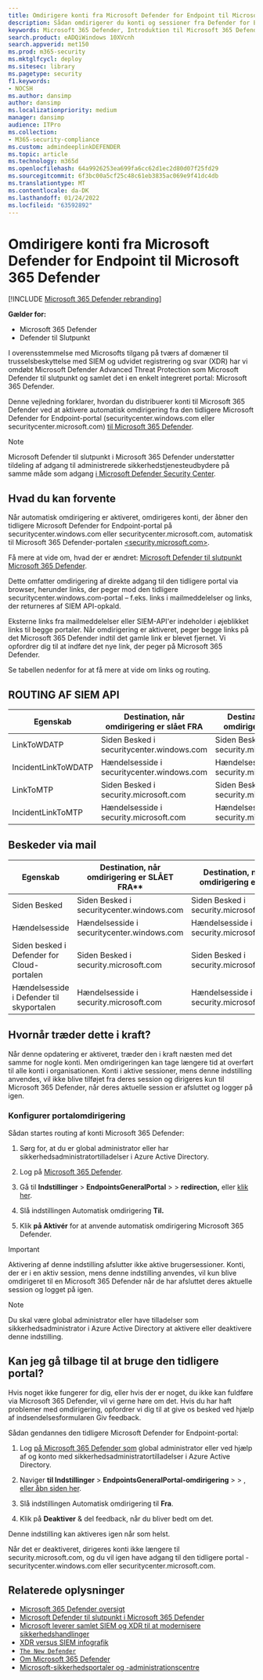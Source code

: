 ```yaml
---
title: Omdirigere konti fra Microsoft Defender for Endpoint til Microsoft 365 Defender
description: Sådan omdirigerer du konti og sessioner fra Defender for Endpoint for at Microsoft 365 Defender.
keywords: Microsoft 365 Defender, Introduktion til Microsoft 365 Defender, omdirigering af sikkerhedscenter
search.product: eADQiWindows 10XVcnh
search.appverid: met150
ms.prod: m365-security
ms.mktglfcycl: deploy
ms.sitesec: library
ms.pagetype: security
f1.keywords:
- NOCSH
ms.author: dansimp
author: dansimp
ms.localizationpriority: medium
manager: dansimp
audience: ITPro
ms.collection:
- M365-security-compliance
ms.custom: admindeeplinkDEFENDER
ms.topic: article
ms.technology: m365d
ms.openlocfilehash: 64a9926253ea699fa6cc62d1ec2d80d07f25fd29
ms.sourcegitcommit: 6f3bc00a5cf25c48c61eb3835ac069e9f41dc4db
ms.translationtype: MT
ms.contentlocale: da-DK
ms.lasthandoff: 01/24/2022
ms.locfileid: "63592892"
---
```

# <a name="redirecting-accounts-from-microsoft-defender-for-endpoint-to-microsoft-365-defender"></a>Omdirigere konti fra Microsoft Defender for Endpoint til Microsoft 365 Defender

[!INCLUDE [Microsoft 365 Defender rebranding](../includes/microsoft-defender.md)]

**Gælder for:**
- Microsoft 365 Defender
- Defender til Slutpunkt

I overensstemmelse med Microsofts tilgang på tværs af domæner til trusselsbeskyttelse med SIEM og udvidet registrering og svar (XDR) har vi omdøbt Microsoft Defender Advanced Threat Protection som Microsoft Defender til slutpunkt og samlet det i en enkelt integreret portal: Microsoft 365 Defender.

Denne vejledning forklarer, hvordan du distribuerer konti til Microsoft 365 Defender ved at aktivere automatisk omdirigering fra den tidligere Microsoft Defender for Endpoint-portal (securitycenter.windows.com eller securitycenter.microsoft.com) <a href="https://go.microsoft.com/fwlink/p/?linkid=2077139" target="_blank">til Microsoft 365 Defender</a>.

> [!NOTE]
> Microsoft Defender til slutpunkt i Microsoft 365 Defender understøtter tildeling af adgang [](/windows/security/threat-protection/microsoft-defender-atp/grant-mssp-access) til administrerede sikkerhedstjenesteudbydere på samme måde som adgang [i Microsoft Defender Security Center](./mssp-access.md).

## <a name="what-to-expect"></a>Hvad du kan forvente

Når automatisk omdirigering er aktiveret, omdirigeres konti, der åbner den tidligere Microsoft Defender for Endpoint-portal på securitycenter.windows.com eller securitycenter.microsoft.com, automatisk til Microsoft 365 Defender-portalen <a href="https://go.microsoft.com/fwlink/p/?linkid=2077139" target="_blank"><security.microsoft.com></a>.

Få mere at vide om, hvad der er ændret: [Microsoft Defender til slutpunkt Microsoft 365 Defender](microsoft-365-security-center-mde.md).

Dette omfatter omdirigering af direkte adgang til den tidligere portal via browser, herunder links, der peger mod den tidligere securitycenter.windows.com-portal – f.eks. links i mailmeddelelser og links, der returneres af SIEM API-opkald.  

 Eksterne links fra mailmeddelelser eller SIEM-API'er indeholder i øjeblikket links til begge portaler. Når omdirigering er aktiveret, peger begge links på det Microsoft 365 Defender indtil det gamle link er blevet fjernet. Vi opfordrer dig til at indføre det nye link, der peger på Microsoft 365 Defender.

Se tabellen nedenfor for at få mere at vide om links og routing.
## <a name="siem-api-routing"></a>ROUTING AF SIEM API

| Egenskab | Destination, når omdirigering er slået FRA | Destination, når omdirigering er til |
|---------|---------|---------|
| LinkToWDATP | Siden Besked i securitycenter.windows.com | Siden Besked i security.microsoft.com |
| IncidentLinkToWDATP | Hændelsesside i securitycenter.windows.com | Hændelsesside i security.microsoft.com |
| LinkToMTP | Siden Besked i security.microsoft.com | Siden Besked i security.microsoft.com |
| IncidentLinkToMTP | Hændelsesside i security.microsoft.com | Hændelsesside i security.microsoft.com |

## <a name="email-alert-notifications"></a>Beskeder via mail

| Egenskab | Destination, når omdirigering er SLÅET FRA** | Destination, når omdirigering er til |
|---------|---------|---------|
| Siden Besked | Siden Besked i securitycenter.windows.com | Siden Besked i security.microsoft.com |
| Hændelsesside |Hændelsesside i securitycenter.windows.com | Hændelsesside i security.microsoft.com |
| Siden besked i Defender for Cloud-portalen | Siden Besked i security.microsoft.com | Siden Besked i security.microsoft.com |
| Hændelsesside i Defender til skyportalen | Hændelsesside i security.microsoft.com | Hændelsesside i security.microsoft.com |

## <a name="when-does-this-take-effect"></a>Hvornår træder dette i kraft?

Når denne opdatering er aktiveret, træder den i kraft næsten med det samme for nogle konti. Men omdirigeringen kan tage længere tid at overført til alle konti i organisationen. Konti i aktive sessioner, mens denne indstilling anvendes, vil ikke blive tilføjet fra deres session og dirigeres kun til Microsoft 365 Defender, når deres aktuelle session er afsluttet og logger på igen.  

### <a name="set-up-portal-redirection"></a>Konfigurer portalomdirigering

Sådan startes routing af konti Microsoft 365 Defender:

1. Sørg for, at du er global administrator eller har sikkerhedsadministratortilladelser i Azure Active Directory.

2. Log på <a href="https://go.microsoft.com/fwlink/p/?linkid=2077139" target="_blank">Microsoft 365 Defender</a>.

3. Gå til **Indstillinger** >  **EndpointsGeneralPortal** >  >  **redirection,** eller [klik her](https://security.microsoft.com/preferences2/portal_redirection).  

4. Slå indstillingen Automatisk omdirigering **Til.**

5. Klik **på Aktivér** for at anvende automatisk omdirigering Microsoft 365 Defender.

>[!IMPORTANT]
>Aktivering af denne indstilling afslutter ikke aktive brugersessioner. Konti, der er i en aktiv session, mens denne indstilling anvendes, vil kun blive omdirigeret til en Microsoft 365 Defender når de har afsluttet deres aktuelle session og logget på igen.

>[!NOTE]
>Du skal være global administrator eller have tilladelser som sikkerhedsadministrator i Azure Active Directory at aktivere eller deaktivere denne indstilling.  

## <a name="can-i-go-back-to-using-the-former-portal"></a>Kan jeg gå tilbage til at bruge den tidligere portal?

Hvis noget ikke fungerer for dig, eller hvis der er noget, du ikke kan fuldføre via Microsoft 365 Defender, vil vi gerne høre om det. Hvis du har haft problemer med omdirigering, opfordrer vi dig til at give os besked ved hjælp af indsendelsesformularen Giv feedback.

Sådan gendannes den tidligere Microsoft Defender for Endpoint-portal:

1. Log <a href="https://go.microsoft.com/fwlink/p/?linkid=2077139" target="_blank">på Microsoft 365 Defender som</a> global administrator eller ved hjælp af og konto med sikkerhedsadministratortilladelser i Azure Active Directory.

2. Naviger **til Indstillinger** >  **EndpointsGeneralPortal-omdirigering** >  > [, eller åbn siden her](https://security.microsoft.com/preferences2/portal_redirection).  

3. Slå indstillingen Automatisk omdirigering til **Fra**.

4. Klik på **Deaktiver** & del feedback, når du bliver bedt om det.

Denne indstilling kan aktiveres igen når som helst. 

Når det er deaktiveret, dirigeres konti ikke længere til security.microsoft.com, og du vil igen have adgang til den tidligere portal - securitycenter.windows.com eller securitycenter.microsoft.com. 

## <a name="related-information"></a>Relaterede oplysninger
- [Microsoft 365 Defender oversigt](microsoft-365-defender.md)
- [Microsoft Defender til slutpunkt i Microsoft 365 Defender](microsoft-365-security-center-mde.md)
- [Microsoft leverer samlet SIEM og XDR til at modernisere sikkerhedshandlinger](https://www.microsoft.com/security/blog/?p=91813) 
- [XDR versus SIEM infografik](https://afrait.com/blog/xdr-versus-siem/) 
- [`The New Defender`](https://afrait.com/blog/the-new-defender/) 
- [Om Microsoft 365 Defender](https://www.microsoft.com/microsoft-365/security/microsoft-365-defender) 
- [Microsoft-sikkerhedsportaler og -administrationscentre](portals.md)
